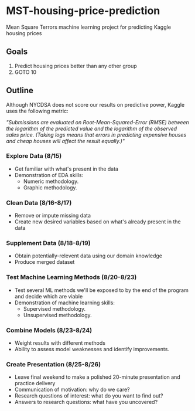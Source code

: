 # MST-housing-price-prediction
Mean Square Terrors machine learning project for predicting Kaggle housing prices

## Goals
1. Predict housing prices better than any other group
2. GOTO 10

## Outline
Although NYCDSA does not score our results on predictive power, Kaggle uses the following metric:

_"Submissions are evaluated on Root-Mean-Squared-Error (RMSE) between the logarithm of the predicted value and the logarithm of the observed sales price. (Taking logs means that errors in predicting expensive houses and cheap houses will affect the result equally.)"_

### Explore Data (8/15)
- Get familiar with what's present in the data
- Demonstration of EDA skills:
  - Numeric methodology.
  - Graphic methodology.

### Clean Data (8/16-8/17)
- Remove or impute missing data
- Create new desired variables based on what's already present in the data

### Supplement Data (8/18-8/19)
- Obtain potentially-relevent data using our domain knowledge
- Produce merged dataset

### Test Machine Learning Methods (8/20-8/23)
- Test several ML methods we'll be exposed to by the end of the program and decide which are viable
- Demonstration of machine learning skills:
  - Supervised methodology.
  - Unsupervised methodology.

### Combine Models (8/23-8/24)
- Weight results with different methods
- Ability to assess model weaknesses and identify improvements.

### Create Presentation (8/25-8/26)
- Leave final weekend to make a polished 20-minute presentation and practice delivery
- Communication of motivation: why do we care?
- Research questions of interest: what do you want to find out?
- Answers to research questions: what have you uncovered?
